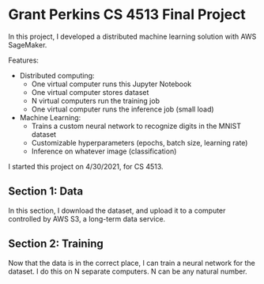 # Grant Perkins CS 4513 Final Project

In this project, I developed a distributed machine learning solution with AWS SageMaker.

Features:
 - Distributed computing:
   + One virtual computer runs this Jupyter Notebook
   + One virtual computer stores dataset
   + N virtual computers run the training job
   + One virtual computer runs the inference job (small load)
 - Machine Learning:
   + Trains a custom neural network to recognize digits in the MNIST dataset
   + Customizable hyperparameters (epochs, batch size, learning rate)
   + Inference on whatever image (classification)

I started this project on 4/30/2021, for CS 4513.

## Section 1: Data

In this section, I download the dataset, and upload it to a computer controlled by AWS S3, a long-term data service.

## Section 2: Training

Now that the data is in the correct place, I can train a neural network for the dataset. I do this on N separate computers. N can be any natural number.

